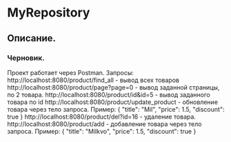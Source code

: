 # MyRepository

## Описание.
### Черновик.
Проект работает через Postman.
Запросы:
http://localhost:8080/product/find_all - вывод всех товаров
http://localhost:8080/product/page?page=0 - вывод заданной
страницы, по 2 товара.
http://localhost:8080/product/id&id=5 - вывод заданного товара по id
http://localhost:8080/product/update_product - обновление товара
через тело запроса. Пример:
{
        "title": "Mil",
        "price": 1.5,
        "discount": true
    }
http://localhost:8080/product/del?id=16 - удаление товара.
http://localhost:8080/product/add - добавление товара
через тело запроса. Пример:
{
        "title": "Milkvo",
        "price": 1.5,
        "discount": true
    }